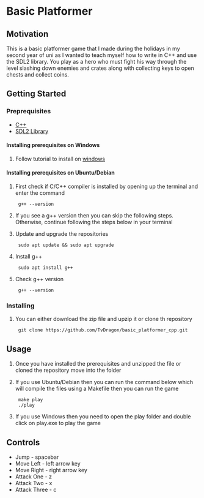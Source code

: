 # Basic Platformer
## Motivation

This is a basic platformer game that I made during the holidays in my second year of uni as I wanted to teach myself how to write in C++ and use the SDL2 library. You play as a hero who must fight his way through the level slashing down enemies and crates along with collecting keys to open chests and collect coins.

## Getting Started

### Preprequisites

- [C++](https://sourceforge.net/projects/mingw-w64/files/Toolchains%20targetting%20Win32/Personal%20Builds/mingw-builds/installer/mingw-w64-install.exe/download)
- [SDL2 Library](https://www.libsdl.org/download-2.0.php)

#### Installing prerequisites on Windows
1. Follow tutorial to install on [windows](https://www.matsson.com/prog/sdl2-mingw-w64-tutorial.php)

#### Installing prerequisites on Ubuntu/Debian
1. First check if C/C++ compiler is installed by opening up the terminal and enter the command

		g++ --version

2. If you see a g++ version then you can skip the following steps. Otherwise, continue following the steps below in your terminal

3. Update and upgrade the repositories

		sudo apt update && sudo apt upgrade

4. Install g++

		sudo apt install g++

5. Check g++ version

		g++ --version

### Installing
1. You can either download the zip file and upzip it or clone th repository

		git clone https://github.com/TvDragon/basic_platformer_cpp.git
	
## Usage

1. Once you have installed the prerequisites and unzipped the file or cloned the repository move into the folder

2. If you use Ubuntu/Debian then you can run the command below which will compile the files using a Makefile then you can run the game

		make play
		./play

3. If you use Windows then you need to open the play folder and double click on play.exe to play the game

## Controls

- Jump - spacebar
- Move Left - left arrow key
- Move Right - right arrow key
- Attack One - z
- Attack Two - x
- Attack Three - c
